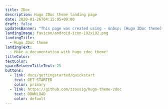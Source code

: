 ```yaml
---
title: ZDoc
description: Hugo ZDoc theme landing page
date: 2020-01-26T04:15:05+09:00
draft: false
updatesBanner: "This page was created using - &nbsp; [Hugo ZDoc theme](https://github.com/zzossig/hugo-theme-zdoc) &nbsp;"
landingImage: favicon/android-icon-192x192.png
landingTitle:
  - Hugo ZDoc theme
landingText:
  - Make a documentation with hugo zdoc theme!
titleColor:
textColor:
spaceBetweenTitleText: 25
buttons:
  - link: docs/gettingstarted/quickstart
    text: GET STARTED
    color: primary
  - link: https://github.com/zzossig/hugo-theme-zdoc
    text: DOWNLOAD
    color: default
---
```


